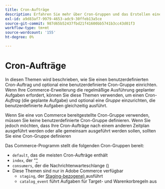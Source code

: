 ```yaml
---
title: Cron-Aufträge
description: Erfahren Sie mehr über Cron-Gruppen und das Erstellen eines benutzerdefinierten Cron-Auftrags.
exl-id: a9d83af7-9979-4653-adc9-30ffeb13a5ce
source-git-commit: 987d65b52437fbd21f41600bb5741b3cc43d01f3
workflow-type: tm+mt
source-wordcount: '155'
ht-degree: 0%

---
```


# Cron-Aufträge

In diesen Themen wird beschrieben, wie Sie einen benutzerdefinierten Cron-Auftrag und optional eine benutzerdefinierte Cron-Gruppe einrichten. Wenn Ihre Commerce-Erweiterung die regelmäßige Ausführung geplanter Aufgaben erfordert, können Sie diese Themen verwenden, um einen Cron-_Auftrag_ (die geplante Aufgabe) und optional eine _Gruppe_ einzurichten, die benutzerdefinierte Aufgaben gleichzeitig ausführt.

Wenn Sie eine von Commerce bereitgestellte Cron-Gruppe verwenden, müssen Sie keine benutzerdefinierte Cron-Gruppe definieren. Wenn Sie jedoch möchten, dass Ihre Cron-Aufträge nach einem anderen Zeitplan ausgeführt werden oder alle gemeinsam ausgeführt werden sollen, sollten Sie eine Cron-Gruppe definieren

Das Commerce-Programm stellt die folgenden Cron-Gruppen bereit:

- `default`, das die meisten Cron-Aufträge enthält
- `index`, der &quot;[&quot; ](../cli/manage-indexers.md)
- `consumers`, der die Nachrichtenwarteschlange ([) ](../cli/start-message-queues.md)
- Diese Themen sind nur in Adobe Commerce verfügbar
   - `staging`, der [Staging-bezogene) ](https://experienceleague.adobe.com/de/docs/commerce-admin/content-design/staging/content-staging) ausführt
   - `catalog_event` führt Aufgaben für Target- und Warenkorbregeln aus
